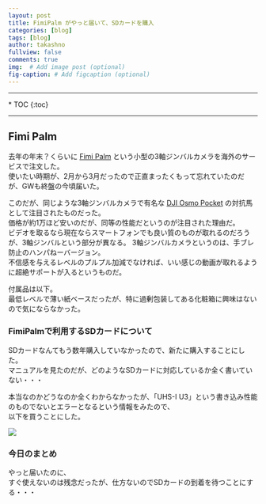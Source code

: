 ```yaml
---
layout: post
title: FimiPalm がやっと届いて、SDカードを購入
categories: [blog]
tags: [blog]
author: takashno
fullview: false
comments: true
img:  # Add image post (optional)
fig-caption: # Add figcaption (optional)
---
```


<!-- 目次 -->
<hr/>
* TOC
{:toc}
<hr/>

## Fimi Palm

去年の年末？くらいに [Fimi Palm](https://amzn.to/35Kqr4c) という小型の3軸ジンバルカメラを海外のサービスで注文した。  
使いたい時期が、2月から3月だったので正直まったくもって忘れていたのだが、GWも終盤の今頃届いた。

このだが、同じような3軸ジンバルカメラで有名な [DJI Osmo Pocket](https://amzn.to/2zqQCB6) の対抗馬として注目されたものだった。  
価格が約1万ほど安いのだが、同等の性能だというのが注目された理由だ。  
ビデオを取るなら現在ならスマートフォンでも良い質のものが取れるのだろうが、3軸ジンバルという部分が異なる。
3軸ジンバルカメラというのは、手ブレ防止のハンパねーバージョン。  
不信感を与えるレベルのプルプル加減でなければ、いい感じの動画が取れるように超絶サポートが入るというものだ。  

付属品は以下。  
最低レベルで薄い紙ベースだったが、特に過剰包装してある化粧箱に興味はないので気にならなかった。

### FimiPalmで利用するSDカードについて

SDカードなんてもう数年購入していなかったので、新たに購入することにした。  
マニュアルを見たのだが、どのようなSDカードに対応しているか全く書いていない・・・

本当なのかどうなのか全くわからなかったが、「UHS-I U3」という書き込み性能のものでないとエラーとなるという情報をみたので、  
以下を買うことにした。

<a target="_blank"  href="https://www.amazon.co.jp/gp/product/B06XSTCW3G/ref=as_li_tl?ie=UTF8&camp=247&creative=1211&creativeASIN=B06XSTCW3G&linkCode=as2&tag=godfahter3-22&linkId=a0485669641fc5e7f4f8965a7e42a165"><img border="0" src="//ws-fe.amazon-adsystem.com/widgets/q?_encoding=UTF8&MarketPlace=JP&ASIN=B06XSTCW3G&ServiceVersion=20070822&ID=AsinImage&WS=1&Format=_SL250_&tag=godfahter3-22" ></a><img src="//ir-jp.amazon-adsystem.com/e/ir?t=godfahter3-22&l=am2&o=9&a=B06XSTCW3G" width="1" height="1" border="0" alt="" style="border:none !important; margin:0px !important;" />


### 今日のまとめ

やっと届いたのに、  
すぐ使えないのは残念だったが、仕方ないのでSDカードの到着を待つことにする・・・

